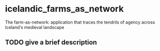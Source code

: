 # icelandic_farms_as_network
The farm-as-network: application that traces the tendrils of agency across Iceland‘s medieval landscape

## TODO give a brief description

